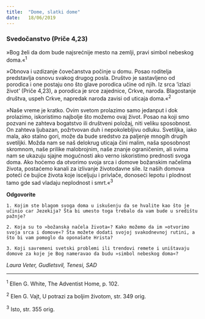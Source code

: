 ```yaml
---
title:  "Dome, slatki dome"
date:   18/06/2019
---
```


### Svedočanstvo (Priče 4,23)

»Bog želi da dom bude najsrećnije mesto na zemlji, pravi simbol nebeskog doma.«<sup>1</sup>

»Obnova i uzdizanje čovečanstva počinje u domu. Posao roditelja predstavlja osnovu svakog drugog posla. Društvo je sastavljeno od porodica i one postaju ono što glave porodica učine od njih. Iz srca ’izlazi život’ (Priče 4,23), a porodica je srce zajednice, Crkve, naroda. Blagostanje društva, uspeh Crkve, napredak naroda zavisi od uticaja doma.«<sup>2</sup>

»Naše vreme je kratko. Ovim svetom prolazimo samo jedanput i dok prolazimo, iskoristimo najbolje što možemo ovaj život. Posao na koji smo pozvani ne zahteva bogatstvo ili društveni položaj, niti veliku sposobnost. On zahteva ljubazan, požrtvovan duh i nepokolebljivu odluku. Svetiljka, iako mala, ako stalno gori, može da bude sredstvo za paljenje mnogih drugih svetiljki.  Možda nam se naš delokrug uticaja čini malim, naša sposobnost skromnom, naše prilike malobrojnim, naše znanje ograničenim, ali svima nam se ukazuju sjajne mogućnosti ako verno iskoristimo prednosti svoga doma. Ako hoćemo da otvorimo svoja srca i domove božanskim načelima života, postaćemo kanali za izlivanje životodavne sile. Iz naših domova poteći će bujice života koje isceljuju i privlače, donoseći lepotu i plodnost tamo gde sad vladaju neplodnost i smrt.«<sup>3</sup>

**Odgovorite**

`1.	Kojim ste blagom svoga doma u iskušenju da se hvalite kao što je učinio car Jezekija? Šta bi umesto toga trebalo da vam bude u središtu pažnje?`

`2.	Koja su to »božanska načela života«? Kako možemo da im »otvorimo svoja srca i domove«? Šta možete dodati svojoj svakodnevnoj rutini, a što bi vam pomoglo da oponašate Hrista?`

`3.	Koji savremeni svetski problemi ili trendovi remete i uništavaju domove za koje je Bog nameravao da budu »simbol nebeskog doma«?`

*Laura Veter, Gudletsvil, Tenesi, SAD*

______________

<sup>1</sup>	Ellen G. White, The Adventist Home, p. 102.

<sup>2</sup>	Elen G. Vajt, U potrazi za boljim životom, str. 349 orig.

<sup>3</sup>	Isto, str. 355 orig.
